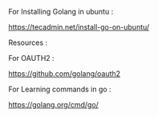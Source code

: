 For Installing Golang in ubuntu :

https://tecadmin.net/install-go-on-ubuntu/


Resources :

For OAUTH2 : 

https://github.com/golang/oauth2


For Learning commands in go :


https://golang.org/cmd/go/





